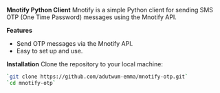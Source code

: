 **Mnotify Python Client**
Mnotify is a simple Python client for sending SMS OTP (One Time Password) messages using the Mnotify API.

**Features**
- Send OTP messages via the Mnotify API.
- Easy to set up and use.

**Installation**
Clone the repository to your local machine:

```bash
`git clone https://github.com/adutwum-emma/mnotify-otp.git`
`cd mnotify-otp`

